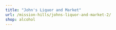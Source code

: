 ```yaml
---
title: "John's Liquor and Market"
url: /mission-hills/johns-liquor-and-market-2/
shop: alcohol
---
```

